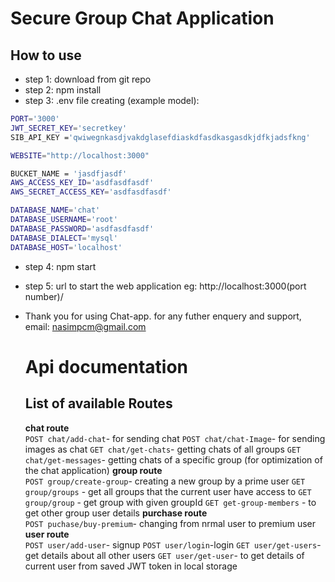 # Secure Group Chat Application

## How to use

* step 1: download from git repo
* step 2: npm install
* step 3: .env file creating (example model):
```sh
PORT='3000'
JWT_SECRET_KEY='secretkey'
SIB_API_KEY ='qwiwegnkasdjvakdglasefdiaskdfasdkasgasdkjdfkjadsfkng'

WEBSITE="http://localhost:3000"

BUCKET_NAME = 'jasdfjasdf'
AWS_ACCESS_KEY_ID='asdfasdfasdf'
AWS_SECRET_ACCESS_KEY='asdfasdfasdf'

DATABASE_NAME='chat'
DATABASE_USERNAME='root'
DATABASE_PASSWORD='asdfasdfasdf'
DATABASE_DIALECT='mysql'
DATABASE_HOST='localhost'
```
* step 4: npm start
* step 5: url to start the web application eg: http://localhost:3000(port number)/
* Thank you for using Chat-app. for any futher enquery and support, email: nasimpcm@gmail.com

  # Api documentation
  
  ## List of available Routes
  
  **chat route**\
  `POST chat/add-chat`- for sending chat
  `POST chat/chat-Image`- for sending images as chat
  `GET chat/get-chats`- getting chats of all groups
  `GET chat/get-messages`- getting chats of a specific group (for optimization of the chat application)
  **group route**\
  `POST group/create-group`- creating a new group by  a prime user
  `GET group/groups` - get all groups that the current user have access to
  `GET group/group` - get group with given groupId
  `GET get-group-members` - to get other group user details
  **purchase route**\
  `POST puchase/buy-premium`- changing from nrmal user to premium user
  **user route**\
  `POST user/add-user`- signup
  `POST user/login`-login
  `GET user/get-users`- get details about all other users
  `GET user/get-user`- to get details of current user from saved JWT token in local storage
  
  
  
  
  
